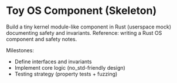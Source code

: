 # Toy OS Component (Skeleton)

Build a tiny kernel module-like component in Rust (userspace mock) documenting safety and invariants. Reference: writing a Rust OS component and safety notes.

Milestones:

- Define interfaces and invariants
- Implement core logic (no_std-friendly design)
- Testing strategy (property tests + fuzzing)
